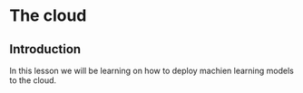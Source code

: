 # The cloud

## Introduction

In this lesson we will be learning on how to deploy machien learning models to the cloud.
